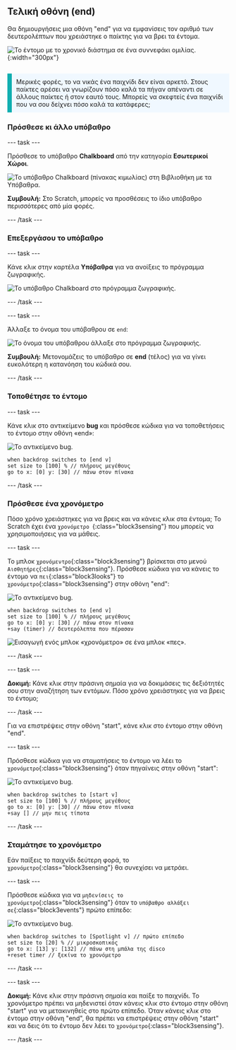 ## Τελική οθόνη (end)

<div style="display: flex; flex-wrap: wrap">
<div style="flex-basis: 200px; flex-grow: 1; margin-right: 15px;">
Θα δημιουργήσεις μια οθόνη "end" για να εμφανίσεις τον αριθμό των δευτερολέπτων που χρειάστηκε ο παίκτης για να βρει τα έντομα.
</div>
<div>

![Το έντομο με το χρονικό διάστημα σε ένα συννεφάκι ομιλίας.](images/end-screen.png){:width="300px"}

</div>
</div>

<p style="border-left: solid; border-width:10px; border-color: #0faeb0; background-color: aliceblue; padding: 10px;">
Μερικές φορές, το να νικάς ένα παιχνίδι δεν είναι αρκετό. Στους παίκτες αρέσει να γνωρίζουν πόσο καλά τα πήγαν απέναντι σε άλλους παίκτες ή στον εαυτό τους. Μπορείς να σκεφτείς ένα παιχνίδι που να σου δείχνει πόσο καλά τα κατάφερες;</p>

### Πρόσθεσε κι άλλο υπόβαθρο

--- task ---

Πρόσθεσε το υπόβαθρο **Chalkboard** από την κατηγορία **Εσωτερικοί Χώροι**.

![Το υπόβαθρο Chalkboard (πίνακας κιμωλίας) στη Βιβλιοθήκη με τα Υπόβαθρα.](images/chalkboard.png)

**Συμβουλή:** Στο Scratch, μπορείς να προσθέσεις το ίδιο υπόβαθρο περισσότερες από μία φορές.

--- /task ---

### Επεξεργάσου το υπόβαθρο

--- task ---

Κάνε κλικ στην καρτέλα **Υπόβαθρα** για να ανοίξεις το πρόγραμμα ζωγραφικής.

![Το υπόβαθρο Chalkboard στο πρόγραμμα ζωγραφικής.](images/chalkboard2-paint.png)

--- /task ---

--- task ---

Άλλαξε το όνομα του υπόβαθρου σε `end`:

![Το όνομα του υπόβαθρου άλλαξε στο πρόγραμμα ζωγραφικής.](images/end-screen-name.png)

**Συμβουλή:** Μετονομάζεις το υπόβαθρο σε **end** (τέλος) για να γίνει ευκολότερη η κατανόηση του κώδικά σου.

--- /task ---

### Τοποθέτησε το έντομο

--- task ---

Κάνε κλικ στο αντικείμενο **bug** και πρόσθεσε κώδικα για να τοποθετήσεις το έντομο στην οθόνη «end»:

![Το αντικείμενο bug.](images/bug-sprite.png)

```blocks3
when backdrop switches to [end v]
set size to [100] % // πλήρους μεγέθους
go to x: [0] y: [30] // πάνω στον πίνακα
```

--- /task ---

### Πρόσθεσε ένα χρονόμετρο

Πόσο χρόνο χρειάστηκες για να βρεις και να κάνεις κλικ στα έντομα; Το Scratch έχει ένα `χρονόμετρο `{:class="block3sensing"} που μπορείς να χρησιμοποιήσεις για να μάθεις.

--- task ---

Το μπλοκ `χρονόμεντρο`{:class="block3sensing"} βρίσκεται στο μενού `Αισθητήρες`{:class="block3sensing"}. Πρόσθεσε κώδικα για να κάνεις το έντομο να `πει`{:class="block3looks"} το `χρονόμετρο`{:class="block3sensing"} στην οθόνη "end":

![Το αντικείμενο bug.](images/bug-sprite.png)

```blocks3
when backdrop switches to [end v]
set size to [100] % // πλήρους μεγέθους
go to x: [0] y: [30] // πάνω στον πίνακα
+say (timer) // δευτερόλεπτα που πέρασαν
```

![Εισαγωγή ενός μπλοκ «χρονόμετρο» σε ένα μπλοκ «πες».](images/inserting-blocks.gif)

--- /task ---

--- task ---

**Δοκιμή:** Κάνε κλικ στην πράσινη σημαία για να δοκιμάσεις τις δεξιότητές σου στην αναζήτηση των εντόμων. Πόσο χρόνο χρειάστηκες για να βρεις το έντομο;

--- /task ---

Για να επιστρέψεις στην οθόνη "start", κάνε κλικ στο έντομο στην οθόνη "end".

--- task ---

Πρόσθεσε κώδικα για να σταματήσεις το έντομο να λέει το `χρονόμετρο`{:class="block3sensing"} όταν πηγαίνεις στην οθόνη "start":

![Το αντικείμενο bug.](images/bug-sprite.png)

```blocks3
when backdrop switches to [start v]
set size to [100] % // πλήρους μεγέθους
go to x: [0] y: [30] // πάνω στον πίνακα
+say [] // μην πεις τίποτα
```

--- /task ---

### Σταμάτησε το χρονόμετρο

Εάν παίξεις το παιχνίδι δεύτερη φορά, το `χρονόμετρο`{:class="block3sensing"} θα συνεχίσει να μετράει.

--- task ---

Πρόσθεσε κώδικα για να `μηδενίσεις το χρονόμετρο`{:class="block3sensing"} όταν το `υπόβαθρο αλλάξει σε`{:class="block3events"} πρώτο επίπεδο:

![Το αντικείμενο bug.](images/bug-sprite.png)

```blocks3
when backdrop switches to [Spotlight v] // πρώτο επίπεδο
set size to [20] % // μικροσκοπικός
go to x: [13] y: [132] // πάνω στη μπάλα της disco
+reset timer // ξεκίνα το χρονόμετρο
```

--- /task ---

--- task ---

**Δοκιμή:** Κάνε κλικ στην πράσινη σημαία και παίξε το παιχνίδι. Το χρονόμετρο πρέπει να μηδενιστεί όταν κάνεις κλικ στο έντομο στην οθόνη "start" για να μετακινηθείς στο πρώτο επίπεδο. Όταν κάνεις κλικ στο έντομο στην οθόνη "end", θα πρέπει να επιστρέψεις στην οθόνη "start" και να δεις ότι το έντομο δεν λέει το `χρονόμετρο`{:class="block3sensing"}.

--- /task ---

